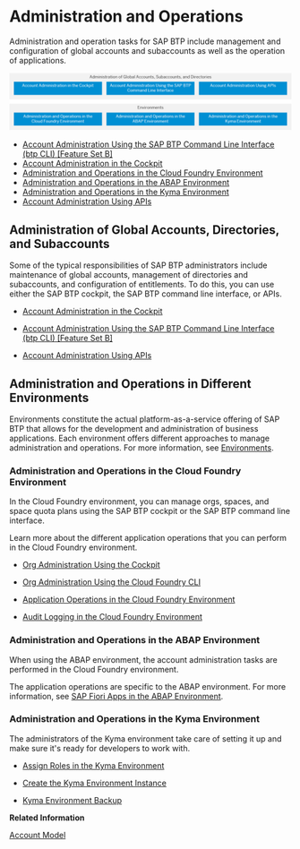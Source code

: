 <!-- loioe183664210cf460796de3d90ca6bb6c3 -->

# Administration and Operations

Administration and operation tasks for SAP BTP include management and configuration of global accounts and subaccounts as well as the operation of applications.



![](images/Image_Map_AdministrationOverview_1c918f7.png)

-   [Account Administration Using the SAP BTP Command Line Interface \(btp CLI\) \[Feature Set B\]](Account_Administration_Using_the_SAP_BTP_Command_Line_Interface_(btp_CLI)_Feature_Set_B_7c6df2d.md)
-   [Account Administration in the Cockpit](Account_Administration_in_the_Cockpit_8061ecc.md)
-   [Administration and Operations in the Cloud Foundry Environment](Administration_and_Operations_in_the_Cloud_Foundry_Environment_a6b3b81.md)
-   [Administration and Operations in the ABAP Environment](Administration_and_Operations_in_the_ABAP_Environment_c4fd102.md)
-   [Administration and Operations in the Kyma Environment](Administration_and_Operations_in_the_Kyma_Environment_b8e1686.md)
-   [Account Administration Using APIs](Account_Administration_Using_APIs_1c8db14.md)



<a name="loioe183664210cf460796de3d90ca6bb6c3__section_vr1_hhl_rlb"/>

## Administration of Global Accounts, Directories, and Subaccounts

Some of the typical responsibilities of SAP BTP administrators include maintenance of global accounts, management of directories and subaccounts, and configuration of entitlements. To do this, you can use either the SAP BTP cockpit, the SAP BTP command line interface, or APIs.

-   [Account Administration in the Cockpit](Account_Administration_in_the_Cockpit_8061ecc.md)

-   [Account Administration Using the SAP BTP Command Line Interface \(btp CLI\) \[Feature Set B\]](Account_Administration_Using_the_SAP_BTP_Command_Line_Interface_(btp_CLI)_Feature_Set_B_7c6df2d.md)

-   [Account Administration Using APIs](Account_Administration_Using_APIs_1c8db14.md)




<a name="loioe183664210cf460796de3d90ca6bb6c3__section_vvd_d3l_rlb"/>

## Administration and Operations in Different Environments

Environments constitute the actual platform-as-a-service offering of SAP BTP that allows for the development and administration of business applications. Each environment offers different approaches to manage administration and operations. For more information, see [Environments](../10-concepts/Environments_15547f7.md).



### Administration and Operations in the Cloud Foundry Environment

In the Cloud Foundry environment, you can manage orgs, spaces, and space quota plans using the SAP BTP cockpit or the SAP BTP command line interface.

Learn more about the different application operations that you can perform in the Cloud Foundry environment.

-   [Org Administration Using the Cockpit](Org_Administration_Using_the_Cockpit_c4c25cc.md)

-   [Org Administration Using the Cloud Foundry CLI](Org_Administration_Using_the_Cloud_Foundry_CLI_927377f.md)

-   [Application Operations in the Cloud Foundry Environment](Application_Operations_in_the_Cloud_Foundry_Environment_0f1286a.md)

-   [Audit Logging in the Cloud Foundry Environment](Audit_Logging_in_the_Cloud_Foundry_Environment_f92c86a.md)




### Administration and Operations in the ABAP Environment

When using the ABAP environment, the account administration tasks are performed in the Cloud Foundry environment.

The application operations are specific to the ABAP environment. For more information, see [SAP Fiori Apps in the ABAP Environment](SAP_Fiori_Apps_in_the_ABAP_Environment_dbfaac8.md).



### Administration and Operations in the Kyma Environment

The administrators of the Kyma environment take care of setting it up and make sure it's ready for developers to work with.

-   [Assign Roles in the Kyma Environment](Assign_Roles_in_the_Kyma_Environment_148ae38.md)

-   [Create the Kyma Environment Instance](Create_the_Kyma_Environment_Instance_09dd313.md)

-   [Kyma Environment Backup](Kyma_Environment_Backup_ab959cf.md)


**Related Information**  


[Account Model](../10-concepts/Account_Model_8ed4a70.md#loio8ed4a705efa0431b910056c0acdbf377 "Learn more about the different types of accounts on SAP BTP and how they relate to each other.")

